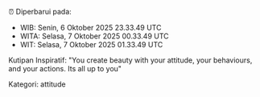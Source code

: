 ⏰ Diperbarui pada:
- WIB: Senin, 6 Oktober 2025 23.33.49 UTC
- WITA: Selasa, 7 Oktober 2025 00.33.49 UTC
- WIT: Selasa, 7 Oktober 2025 01.33.49 UTC

Kutipan Inspiratif:
"You create beauty with your attitude, your behaviours, and your actions. Its all up to you"


Kategori: attitude

